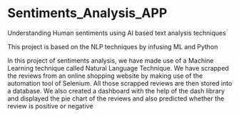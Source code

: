 # Sentiments_Analysis_APP
<p>Understanding Human sentiments using AI based text analysis techniques</p>
<p>This project is based on the NLP techniques by infusing ML and Python</p>
<p>In this project of sentiments analysis, we have made use of a Machine Learning technique called Natural Language Technique. We have scrapped the reviews from an online shopping website by making use of the automation tool of Selenium. All those scrapped reviews are then stored into a database. We also created a dashboard with the help of the dash library and displayed the pie chart of the reviews and also predicted whether the review is positive or negative</p>
